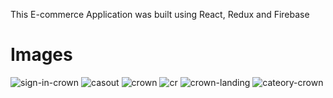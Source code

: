 This E-commerce Application was built using React, Redux and Firebase

<h1>Images</h1>


![sign-in-crown](https://user-images.githubusercontent.com/46670083/79167552-963d4c00-7ddf-11ea-9cc4-7b9888ecd9a2.PNG)
![casout](https://user-images.githubusercontent.com/46670083/79167555-976e7900-7ddf-11ea-959d-cd3bfabbba69.PNG)
![crown](https://user-images.githubusercontent.com/46670083/79167575-a2c1a480-7ddf-11ea-84d7-3ac8a830a8cc.PNG)
![cr](https://user-images.githubusercontent.com/46670083/79167578-a523fe80-7ddf-11ea-88db-8db628486249.PNG)
![crown-landing](https://user-images.githubusercontent.com/46670083/79167582-a6edc200-7ddf-11ea-9268-859e7975a56e.PNG)
![cateory-crown](https://user-images.githubusercontent.com/46670083/79167597-b5d47480-7ddf-11ea-95ee-40095501a5c0.PNG)
